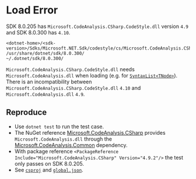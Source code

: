 # Load Error

SDK 8.0.205 has `Microsoft.CodeAnalysis.CSharp.CodeStyle.dll` version `4.9`
and SDK 8.0.300 has `4.10`.

```text
<dotnet-home>/<sdk-version>/Sdks/Microsoft.NET.Sdk/codestyle/cs/Microsoft.CodeAnalysis.CSharp.CodeStyle.dll
/usr/share/dotnet/sdk/8.0.300/
~/.dotnet/sdk/8.0.300/
```

`Microsoft.CodeAnalysis.CSharp.CodeStyle.dll` needs `Microsoft.CodeAnalysis.dll` when loading
(e.g. for [`SyntaxList<TNode>`](https://learn.microsoft.com/en-us/dotnet/api/microsoft.codeanalysis.syntaxlist-1?view=roslyn-dotnet-4.9.0)).
There is an incompatibility between `Microsoft.CodeAnalysis.CSharp.CodeStyle.dll` `4.10` and `Microsoft.CodeAnalysis.dll` `4.9`.

## Reproduce

- Use `dotnet test` to run the test case.
- The NuGet reference
  [Microsoft.CodeAnalysis.CSharp](https://www.nuget.org/packages/Microsoft.CodeAnalysis.CSharp/)
  provides `Microsoft.CodeAnalysis.dll` through the
  [Microsoft.CodeAnalysis.Common](https://www.nuget.org/packages/Microsoft.CodeAnalysis.Common/)
  dependency.
- With package reference `<PackageReference Include="Microsoft.CodeAnalysis.CSharp" Version="4.9.2"/>`
  the test only passes on SDK 8.0.205.
- See [`csproj`](./LoadError.csproj) and [`global.json`](./global.json).
